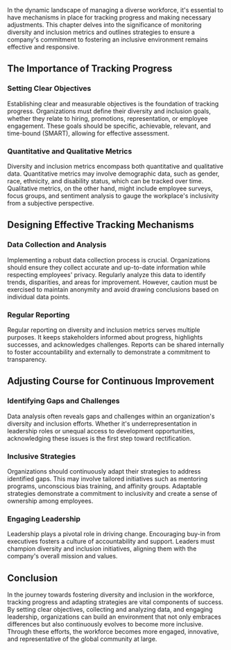 
In the dynamic landscape of managing a diverse workforce, it's essential to have mechanisms in place for tracking progress and making necessary adjustments. This chapter delves into the significance of monitoring diversity and inclusion metrics and outlines strategies to ensure a company's commitment to fostering an inclusive environment remains effective and responsive.

## The Importance of Tracking Progress

### Setting Clear Objectives

Establishing clear and measurable objectives is the foundation of tracking progress. Organizations must define their diversity and inclusion goals, whether they relate to hiring, promotions, representation, or employee engagement. These goals should be specific, achievable, relevant, and time-bound (SMART), allowing for effective assessment.

### Quantitative and Qualitative Metrics

Diversity and inclusion metrics encompass both quantitative and qualitative data. Quantitative metrics may involve demographic data, such as gender, race, ethnicity, and disability status, which can be tracked over time. Qualitative metrics, on the other hand, might include employee surveys, focus groups, and sentiment analysis to gauge the workplace's inclusivity from a subjective perspective.

## Designing Effective Tracking Mechanisms

### Data Collection and Analysis

Implementing a robust data collection process is crucial. Organizations should ensure they collect accurate and up-to-date information while respecting employees' privacy. Regularly analyze this data to identify trends, disparities, and areas for improvement. However, caution must be exercised to maintain anonymity and avoid drawing conclusions based on individual data points.

### Regular Reporting

Regular reporting on diversity and inclusion metrics serves multiple purposes. It keeps stakeholders informed about progress, highlights successes, and acknowledges challenges. Reports can be shared internally to foster accountability and externally to demonstrate a commitment to transparency.

## Adjusting Course for Continuous Improvement

### Identifying Gaps and Challenges

Data analysis often reveals gaps and challenges within an organization's diversity and inclusion efforts. Whether it's underrepresentation in leadership roles or unequal access to development opportunities, acknowledging these issues is the first step toward rectification.

### Inclusive Strategies

Organizations should continuously adapt their strategies to address identified gaps. This may involve tailored initiatives such as mentoring programs, unconscious bias training, and affinity groups. Adaptable strategies demonstrate a commitment to inclusivity and create a sense of ownership among employees.

### Engaging Leadership

Leadership plays a pivotal role in driving change. Encouraging buy-in from executives fosters a culture of accountability and support. Leaders must champion diversity and inclusion initiatives, aligning them with the company's overall mission and values.

## Conclusion

In the journey towards fostering diversity and inclusion in the workforce, tracking progress and adapting strategies are vital components of success. By setting clear objectives, collecting and analyzing data, and engaging leadership, organizations can build an environment that not only embraces differences but also continuously evolves to become more inclusive. Through these efforts, the workforce becomes more engaged, innovative, and representative of the global community at large.
